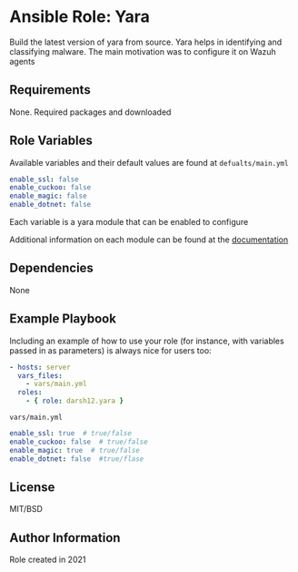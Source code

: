 Ansible Role: Yara
=========

Build the latest version of yara from source. Yara helps in identifying and classifying malware. 
The main motivation was to configure it on Wazuh agents

Requirements
------------
None. Required packages and downloaded

Role Variables
--------------
Available variables and their default values are found at `defualts/main.yml`
```yaml
enable_ssl: false
enable_cuckoo: false
enable_magic: false
enable_dotnet: false
```

Each variable is a yara module that can be enabled to configure

Additional information on each module can be found at the [documentation](https://yara.readthedocs.io/en/stable/modules.html)

Dependencies
------------
None

Example Playbook
----------------

Including an example of how to use your role (for instance, with variables passed in as parameters) is always nice for users too:

```yaml
- hosts: server
  vars_files:
    - vars/main.yml
  roles:
    - { role: darsh12.yara }
```

`vars/main.yml`
```yaml
enable_ssl: true  # true/false
enable_cuckoo: false  # true/false
enable_magic: true  # true/false
enable_dotnet: false  #true/flase
```

License
-------

MIT/BSD

Author Information
------------------

Role created in 2021
